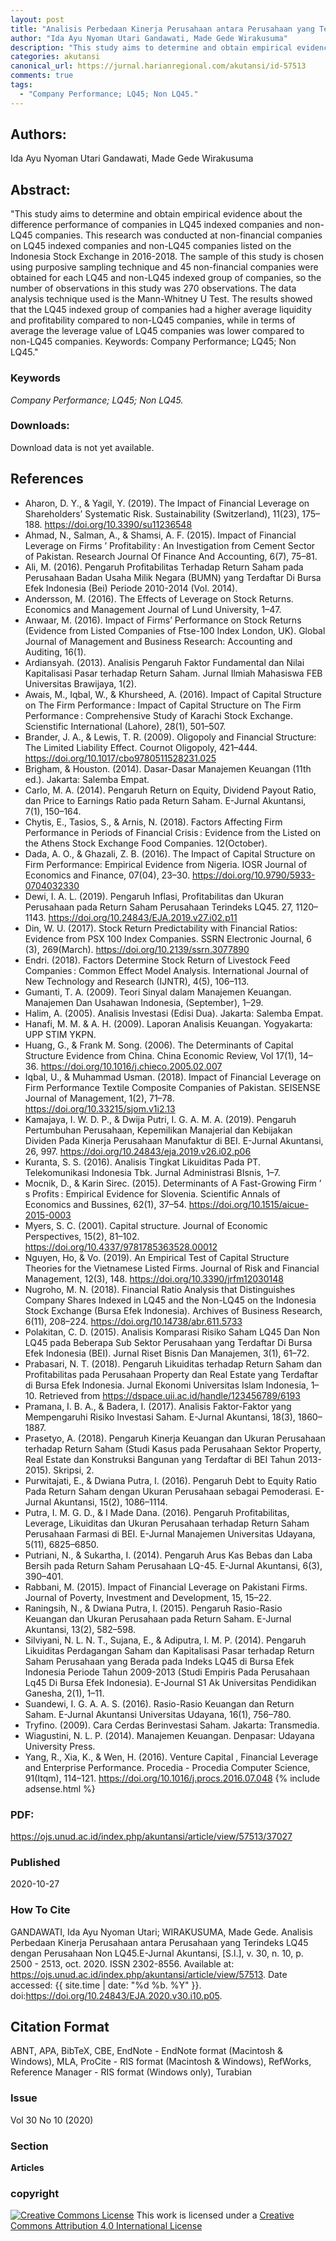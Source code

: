 ```yaml
---
layout: post
title: "Analisis Perbedaan Kinerja Perusahaan antara Perusahaan yang Terindeks LQ45 dengan Perusahaan Non LQ45"
author: "Ida Ayu Nyoman Utari Gandawati, Made Gede Wirakusuma"
description: "This study aims to determine and obtain empirical evidence about the difference performance of companies in LQ45 indexed companies and nonLQ45 companies This research "
categories: akutansi
canonical_url: https://jurnal.harianregional.com/akutansi/id-57513
comments: true
tags:
  - "Company Performance; LQ45; Non LQ45."
---
```


## Authors:
Ida Ayu Nyoman Utari Gandawati, Made Gede Wirakusuma

## Abstract:
"This study aims to determine and obtain empirical evidence about the difference performance of companies in LQ45 indexed companies and non-LQ45 companies. This research was conducted at non-financial companies on LQ45 indexed companies and non-LQ45 companies listed on the Indonesia Stock Exchange in 2016-2018. The sample of this study is chosen using purposive sampling technique and 45 non-financial companies were obtained for each LQ45 and non-LQ45 indexed group of companies, so the number of observations in this study was 270 observations. The data analysis technique used is the Mann-Whitney U Test. The results showed that the LQ45 indexed group of companies had a higher average liquidity and profitability compared to non-LQ45 companies, while in terms of average the leverage value of LQ45 companies was lower compared to non-LQ45 companies. Keywords: Company Performance; LQ45; Non LQ45."

### Keywords
*Company Performance; LQ45; Non LQ45.*

### Downloads:
Download data is not yet available.

## References
- Aharon, D. Y., & Yagil, Y. (2019). The Impact of Financial Leverage on Shareholders’ Systematic Risk. Sustainability (Switzerland), 11(23), 175–188. https://doi.org/10.3390/su11236548
- Ahmad, N., Salman, A., & Shamsi, A. F. (2015). Impact of Financial Leverage on Firms ’ Profitability : An Investigation from Cement Sector of Pakistan. Research Journal Of Finance And Accounting, 6(7), 75–81.
- Ali, M. (2016). Pengaruh Profitabilitas Terhadap Return Saham pada Perusahaan Badan Usaha Milik Negara (BUMN) yang Terdaftar Di Bursa Efek Indonesia (Bei) Periode 2010-2014 (Vol. 2014).
- Andersson, M. (2016). The Effects of Leverage on Stock Returns. Economics and Management Journal of Lund University, 1–47.
- Anwaar, M. (2016). Impact of Firms’ Performance on Stock Returns (Evidence from Listed Companies of Ftse-100 Index London, UK). Global Journal of Management and Business Research: Accounting and Auditing, 16(1).
- Ardiansyah. (2013). Analisis Pengaruh Faktor Fundamental dan Nilai Kapitalisasi Pasar terhadap Return Saham. Jurnal Ilmiah Mahasiswa FEB Universitas Brawijaya, 1(2).
- Awais, M., Iqbal, W., & Khursheed, A. (2016). Impact of Capital Structure on The Firm Performance : Impact of Capital Structure on The Firm Performance : Comprehensive Study of Karachi Stock Exchange. Scienstific International (Lahore), 28(1), 501–507.
- Brander, J. A., & Lewis, T. R. (2009). Oligopoly and Financial Structure: The Limited Liability Effect. Cournot Oligopoly, 421–444. https://doi.org/10.1017/cbo9780511528231.025
- Brigham, & Houston. (2014). Dasar-Dasar Manajemen Keuangan (11th ed.). Jakarta: Salemba Empat.
- Carlo, M. A. (2014). Pengaruh Return on Equity, Dividend Payout Ratio, dan Price to Earnings Ratio pada Return Saham. E-Jurnal Akuntansi, 7(1), 150–164.
- Chytis, E., Tasios, S., & Arnis, N. (2018). Factors Affecting Firm Performance in Periods of Financial Crisis : Evidence from the Listed on the Athens Stock Exchange Food Companies. 12(October).
- Dada, A. O., & Ghazali, Z. B. (2016). The Impact of Capital Structure on Firm Performance: Empirical Evidence from Nigeria. IOSR Journal of Economics and Finance, 07(04), 23–30. https://doi.org/10.9790/5933-0704032330
- Dewi, I. A. L. (2019). Pengaruh Inflasi, Profitabilitas dan Ukuran Perusahaan pada Return Saham Perusahaan Terindeks LQ45. 27, 1120–1143. https://doi.org/10.24843/EJA.2019.v27.i02.p11
- Din, W. U. (2017). Stock Return Predictability with Financial Ratios: Evidence from PSX 100 Index Companies. SSRN Electronic Journal, 6 (3), 269(March). https://doi.org/10.2139/ssrn.3077890
- Endri. (2018). Factors Determine Stock Return of Livestock Feed Companies : Common Effect Model Analysis. International Journal of New Technology and Research (IJNTR), 4(5), 106–113.
- Gumanti, T. A. (2009). Teori Sinyal dalam Manajemen Keuangan. Manajemen Dan Usahawan Indonesia, (September), 1–29.
- Halim, A. (2005). Analisis Investasi (Edisi Dua). Jakarta: Salemba Empat.
- Hanafi, M. M. & A. H. (2009). Laporan Analisis Keuangan. Yogyakarta: UPP STIM YKPN.
- Huang, G., & Frank M. Song. (2006). The Determinants of Capital Structure Evidence from China. China Economic Review, Vol 17(1), 14–36. https://doi.org/10.1016/j.chieco.2005.02.007
- Iqbal, U., & Muhammad Usman. (2018). Impact of Financial Leverage on Firm Performance Textile Composite Companies of Pakistan. SEISENSE Journal of Management, 1(2), 71–78. https://doi.org/10.33215/sjom.v1i2.13
- Kamajaya, I. W. D. P., & Dwija Putri, I. G. A. M. A. (2019). Pengaruh Pertumbuhan Perusahaan, Kepemilikan Manajerial dan Kebijakan Dividen Pada Kinerja Perusahaan Manufaktur di BEI. E-Jurnal Akuntansi, 26, 997. https://doi.org/10.24843/eja.2019.v26.i02.p06
- Kuranta, S. S. (2016). Analisis Tingkat Likuiditas Pada PT. Telekomunikasi Indonesia Tbk. Jurnal Administrasi BIsnis, 1–7.
- Mocnik, D., & Karin Sirec. (2015). Determinants of A Fast-Growing Firm ’ s Profits : Empirical Evidence for Slovenia. Scientific Annals of Economics and Bussines, 62(1), 37–54. https://doi.org/10.1515/aicue-2015-0003
- Myers, S. C. (2001). Capital structure. Journal of Economic Perspectives, 15(2), 81–102. https://doi.org/10.4337/9781785363528.00012
- Nguyen, Ho, & Vo. (2019). An Empirical Test of Capital Structure Theories for the Vietnamese Listed Firms. Journal of Risk and Financial Management, 12(3), 148. https://doi.org/10.3390/jrfm12030148
- Nugroho, M. N. (2018). Financial Ratio Analysis that Distinguishes Company Shares Indexed in LQ45 and the Non-LQ45 on the Indonesia Stock Exchange (Bursa Efek Indonesia). Archives of Business Research, 6(11), 208–224. https://doi.org/10.14738/abr.611.5733
- Polakitan, C. D. (2015). Analisis Komparasi Risiko Saham LQ45 Dan Non LQ45 pada Beberapa Sub Sektor Perusahaan yang Terdaftar Di Bursa Efek Indonesia (BEI). Jurnal Riset Bisnis Dan Manajemen, 3(1), 61–72.
- Prabasari, N. T. (2018). Pengaruh Likuiditas terhadap Return Saham dan Profitabilitas pada Perusahaan Property dan Real Estate yang Terdaftar di Bursa Efek Indonesia. Jurnal Ekonomi Universitas Islam Indonesia, 1–10. Retrieved from https://dspace.uii.ac.id/handle/123456789/6193
- Pramana, I. B. A., & Badera, I. (2017). Analisis Faktor-Faktor yang Mempengaruhi Risiko Investasi Saham. E-Jurnal Akuntansi, 18(3), 1860–1887.
- Prasetyo, A. (2018). Pengaruh Kinerja Keuangan dan Ukuran Perusahaan terhadap Return Saham (Studi Kasus pada Perusahaan Sektor Property, Real Estate dan Konstruksi Bangunan yang Terdaftar di BEI Tahun 2013-2015). Skripsi, 2.
- Purwitajati, E., & Dwiana Putra, I. (2016). Pengaruh Debt to Equity Ratio Pada Return Saham dengan Ukuran Perusahaan sebagai Pemoderasi. E-Jurnal Akuntansi, 15(2), 1086–1114.
- Putra, I. M. G. D., & I Made Dana. (2016). Pengaruh Profitabilitas, Leverage, Likuiditas dan Ukuran Perusahaan terhadap Return Saham Perusahaan Farmasi di BEI. E-Jurnal Manajemen Universitas Udayana, 5(11), 6825–6850.
- Putriani, N., & Sukartha, I. (2014). Pengaruh Arus Kas Bebas dan Laba Bersih pada Return Saham Perusahaan LQ-45. E-Jurnal Akuntansi, 6(3), 390–401.
- Rabbani, M. (2015). Impact of Financial Leverage on Pakistani Firms. Journal of Poverty, Investment and Development, 15, 15–22.
- Raningsih, N., & Dwiana Putra, I. (2015). Pengaruh Rasio-Rasio Keuangan dan Ukuran Perusahaan pada Return Saham. E-Jurnal Akuntansi, 13(2), 582–598.
- Silviyani, N. L. N. T., Sujana, E., & Adiputra, I. M. P. (2014). Pengaruh Likuiditas Perdagangan Saham dan Kapitalisasi Pasar terhadap Return Saham Perusahaan yang Berada pada Indeks LQ45 di Bursa Efek Indonesia Periode Tahun 2009-2013 (Studi Empiris Pada Perusahaan Lq45 Di Bursa Efek Indonesia). E-Journal S1 Ak Universitas Pendidikan Ganesha, 2(1), 1–11.
- Suandewi, I. G. A. A. S. (2016). Rasio-Rasio Keuangan dan Return Saham. E-Jurnal Akuntansi Universitas Udayana, 16(1), 756–780.
- Tryfino. (2009). Cara Cerdas Berinvestasi Saham. Jakarta: Transmedia.
- Wiagustini, N. L. P. (2014). Manajemen Keuangan. Denpasar: Udayana University Press.
- Yang, R., Xia, K., & Wen, H. (2016). Venture Capital , Financial Leverage and Enterprise Performance. Procedia - Procedia Computer Science, 91(Itqm), 114–121. https://doi.org/10.1016/j.procs.2016.07.048
{% include adsense.html %}
### PDF:
https://ojs.unud.ac.id/index.php/akuntansi/article/view/57513/37027

### Published
2020-10-27

### How To Cite
GANDAWATI, Ida Ayu Nyoman Utari; WIRAKUSUMA, Made Gede.  Analisis Perbedaan Kinerja Perusahaan antara Perusahaan yang Terindeks LQ45 dengan Perusahaan Non LQ45.E-Jurnal Akuntansi, [S.l.], v. 30, n. 10, p. 2500 - 2513, oct. 2020. ISSN 2302-8556. Available at: <https://ojs.unud.ac.id/index.php/akuntansi/article/view/57513>. Date accessed: {{ site.time | date: "%d %b. %Y" }}. doi:https://doi.org/10.24843/EJA.2020.v30.i10.p05.

## Citation Format
ABNT, APA, BibTeX, CBE, EndNote - EndNote format (Macintosh & Windows), MLA, ProCite - RIS format (Macintosh & Windows), RefWorks, Reference Manager - RIS format (Windows only), Turabian

### Issue
Vol 30 No 10 (2020)

### Section 
**Articles**

### copyright 
<a href="http://creativecommons.org/licenses/by/4.0/" rel="license"><img src="https://i.creativecommons.org/l/by/4.0/88x31.png" alt="Creative Commons License" /></a>
This work is licensed under a <a href="http://creativecommons.org/licenses/by/4.0/" rel="nofollow">Creative Commons Attribution 4.0 International License</a>
